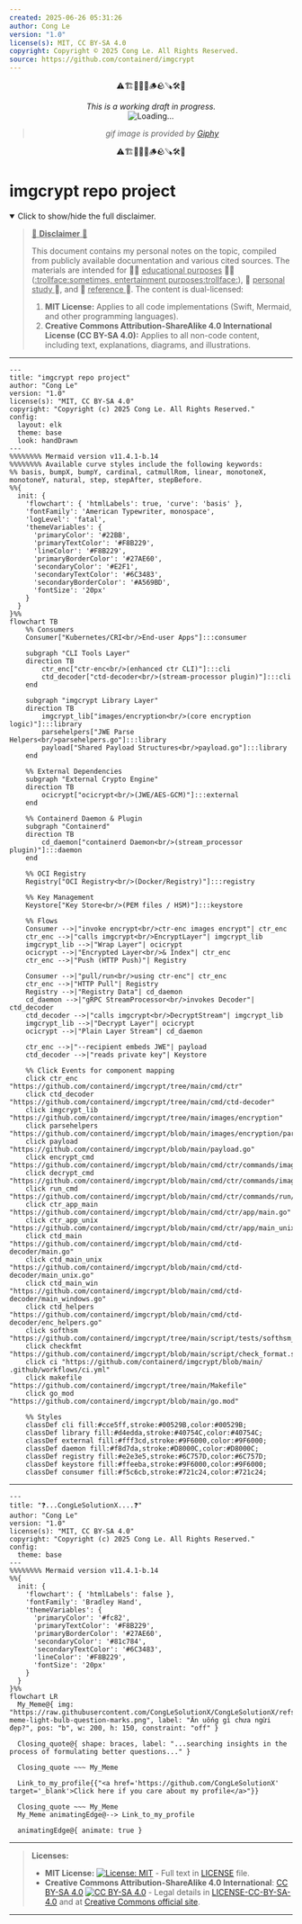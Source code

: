 ```yaml
---
created: 2025-06-26 05:31:26
author: Cong Le
version: "1.0"
license(s): MIT, CC BY-SA 4.0
copyright: Copyright © 2025 Cong Le. All Rights Reserved.
source: https://github.com/containerd/imgcrypt
---
```


<div align="center">
  <p>⚠️🏗️🚧🦺🧱🪵🪨🪚🛠️👷</p>
  <i>This is a working draft in progress.</i>
  <br/>
  <img alt="Loading…" src="https://media0.giphy.com/media/v1.Y2lkPTc5MGI3NjExeHJ4YXdtYjJpMDl0MzEwYmU4ZzBobG0waGNiN3MzNzR0d2R2NnMwNSZlcD12MV9pbnRlcm5hbF9naWZfYnlfaWQmY3Q9Zw/26gssNOlBJKjEM3yo/giphy.gif"/>
  <br/>
  <blockquote>
	  <i>gif image is provided by <a href="https://giphy.com">Giphy</a></i>
  </blockquote>
  <p>⚠️🏗️🚧🦺🧱🪵🪨🪚🛠️👷</p>

</div>


# imgcrypt repo project
<details open>
<summary>Click to show/hide the full disclaimer.</summary>
   
> <ins>📢 **Disclaimer** 🚨</ins>
>
> This document contains my personal notes on the topic,
> compiled from publicly available documentation and various cited sources.
> The materials are intended for 👨‍🎓 <ins>educational purposes</ins> 👨‍🎓 (<ins>:trollface:sometimes, entertainment purposes:trollface:</ins>), 📖 <ins> personal study </ins> 📖, and 🔖 <ins> reference </ins> 🔖.
> The content is dual-licensed:
> 1. **MIT License:** Applies to all code implementations (Swift, Mermaid, and other programming languages).
> 2. **Creative Commons Attribution-ShareAlike 4.0 International License (CC BY-SA 4.0):** Applies to all non-code content, including text, explanations, diagrams, and illustrations.

</details>


----

```mermaid
---
title: "imgcrypt repo project"
author: "Cong Le"
version: "1.0"
license(s): "MIT, CC BY-SA 4.0"
copyright: "Copyright (c) 2025 Cong Le. All Rights Reserved."
config:
  layout: elk
  theme: base
  look: handDrawn
---
%%%%%%%% Mermaid version v11.4.1-b.14
%%%%%%%% Available curve styles include the following keywords:
%% basis, bumpX, bumpY, cardinal, catmullRom, linear, monotoneX, monotoneY, natural, step, stepAfter, stepBefore.
%%{
  init: {
    'flowchart': { 'htmlLabels': true, 'curve': 'basis' },
    'fontFamily': 'American Typewriter, monospace',
    'logLevel': 'fatal',
    'themeVariables': {
      'primaryColor': '#22BB',
      'primaryTextColor': '#F8B229',
      'lineColor': '#F8B229',
      'primaryBorderColor': '#27AE60',
      'secondaryColor': '#E2F1',
      'secondaryTextColor': '#6C3483',
      'secondaryBorderColor': '#A569BD',
      'fontSize': '20px'
    }
  }
}%%
flowchart TB
    %% Consumers
    Consumer["Kubernetes/CRI<br/>End-user Apps"]:::consumer

    subgraph "CLI Tools Layer"
    direction TB
        ctr_enc["ctr-enc<br/>(enhanced ctr CLI)"]:::cli
        ctd_decoder["ctd-decoder<br/>(stream-processor plugin)"]:::cli
    end

    subgraph "imgcrypt Library Layer"
    direction TB
        imgcrypt_lib["images/encryption<br/>(core encryption logic)"]:::library
        parsehelpers["JWE Parse Helpers<br/>parsehelpers.go"]:::library
        payload["Shared Payload Structures<br/>payload.go"]:::library
    end

    %% External Dependencies
    subgraph "External Crypto Engine"
    direction TB
        ocicrypt["ocicrypt<br/>(JWE/AES-GCM)"]:::external
    end

    %% Containerd Daemon & Plugin
    subgraph "Containerd"
    direction TB
        cd_daemon["containerd Daemon<br/>(stream_processor plugin)"]:::daemon
    end

    %% OCI Registry
    Registry["OCI Registry<br/>(Docker/Registry)"]:::registry

    %% Key Management
    Keystore["Key Store<br/>(PEM files / HSM)"]:::keystore

    %% Flows
    Consumer -->|"invoke encrypt<br/>ctr-enc images encrypt"| ctr_enc
    ctr_enc -->|"calls imgcrypt<br/>EncryptLayer"| imgcrypt_lib
    imgcrypt_lib -->|"Wrap Layer"| ocicrypt
    ocicrypt -->|"Encrypted Layer<br/>& Index"| ctr_enc
    ctr_enc -->|"Push (HTTP Push)"| Registry

    Consumer -->|"pull/run<br/>using ctr-enc"| ctr_enc
    ctr_enc -->|"HTTP Pull"| Registry
    Registry -->|"Registry Data"| cd_daemon
    cd_daemon -->|"gRPC StreamProcessor<br/>invokes Decoder"| ctd_decoder
    ctd_decoder -->|"calls imgcrypt<br/>DecryptStream"| imgcrypt_lib
    imgcrypt_lib -->|"Decrypt Layer"| ocicrypt
    ocicrypt -->|"Plain Layer Stream"| cd_daemon

    ctr_enc -->|"--recipient embeds JWE"| payload
    ctd_decoder -->|"reads private key"| Keystore

    %% Click Events for component mapping
    click ctr_enc "https://github.com/containerd/imgcrypt/tree/main/cmd/ctr"
    click ctd_decoder "https://github.com/containerd/imgcrypt/tree/main/cmd/ctd-decoder"
    click imgcrypt_lib "https://github.com/containerd/imgcrypt/tree/main/images/encryption"
    click parsehelpers "https://github.com/containerd/imgcrypt/blob/main/images/encryption/parsehelpers/parsehelpers.go"
    click payload "https://github.com/containerd/imgcrypt/blob/main/payload.go"
    click encrypt_cmd "https://github.com/containerd/imgcrypt/blob/main/cmd/ctr/commands/images/encrypt.go"
    click decrypt_cmd "https://github.com/containerd/imgcrypt/blob/main/cmd/ctr/commands/images/decrypt.go"
    click run_cmd "https://github.com/containerd/imgcrypt/blob/main/cmd/ctr/commands/run/run.go"
    click ctr_app_main "https://github.com/containerd/imgcrypt/blob/main/cmd/ctr/app/main.go"
    click ctr_app_unix "https://github.com/containerd/imgcrypt/blob/main/cmd/ctr/app/main_unix.go"
    click ctd_main "https://github.com/containerd/imgcrypt/blob/main/cmd/ctd-decoder/main.go"
    click ctd_main_unix "https://github.com/containerd/imgcrypt/blob/main/cmd/ctd-decoder/main_unix.go"
    click ctd_main_win "https://github.com/containerd/imgcrypt/blob/main/cmd/ctd-decoder/main_windows.go"
    click ctd_helpers "https://github.com/containerd/imgcrypt/blob/main/cmd/ctd-decoder/enc_helpers.go"
    click softhsm "https://github.com/containerd/imgcrypt/tree/main/script/tests/softhsm_setup"
    click checkfmt "https://github.com/containerd/imgcrypt/blob/main/script/check_format.sh"
    click ci "https://github.com/containerd/imgcrypt/blob/main/ .github/workflows/ci.yml"
    click makefile "https://github.com/containerd/imgcrypt/tree/main/Makefile"
    click go_mod "https://github.com/containerd/imgcrypt/blob/main/go.mod"

    %% Styles
    classDef cli fill:#cce5ff,stroke:#00529B,color:#00529B;
    classDef library fill:#d4edda,stroke:#40754C,color:#40754C;
    classDef external fill:#fff3cd,stroke:#9F6000,color:#9F6000;
    classDef daemon fill:#f8d7da,stroke:#D8000C,color:#D8000C;
    classDef registry fill:#e2e3e5,stroke:#6C757D,color:#6C757D;
    classDef keystore fill:#ffeeba,stroke:#9F6000,color:#9F6000;
    classDef consumer fill:#f5c6cb,stroke:#721c24,color:#721c24;

```

-----

```mermaid
---
title: "❓...CongLeSolutionX....❓"
author: "Cong Le"
version: "1.0"
license(s): "MIT, CC BY-SA 4.0"
copyright: "Copyright (c) 2025 Cong Le. All Rights Reserved."
config:
  theme: base
---
%%%%%%%% Mermaid version v11.4.1-b.14
%%{
  init: {
    'flowchart': { 'htmlLabels': false },
    'fontFamily': 'Bradley Hand',
    'themeVariables': {
      'primaryColor': '#fc82',
      'primaryTextColor': '#F8B229',
      'primaryBorderColor': '#27AE60',
      'secondaryColor': '#81c784',
      'secondaryTextColor': '#6C3483',
      'lineColor': '#F8B229',
      'fontSize': '20px'
    }
  }
}%%
flowchart LR
  My_Meme@{ img: "https://raw.githubusercontent.com/CongLeSolutionX/CongLeSolutionX/refs/heads/main/assets/images/My-meme-light-bulb-question-marks.png", label: "Ăn uống gì chưa ngừi đẹp?", pos: "b", w: 200, h: 150, constraint: "off" }

  Closing_quote@{ shape: braces, label: "...searching insights in the process of formulating better questions..." }

  Closing_quote ~~~ My_Meme
    
  Link_to_my_profile{{"<a href='https://github.com/CongLeSolutionX' target='_blank'>Click here if you care about my profile</a>"}}

  Closing_quote ~~~ My_Meme
  My_Meme animatingEdge@--> Link_to_my_profile
  
  animatingEdge@{ animate: true }

```

---
>**Licenses:**
>
>- **MIT License:**  [![License: MIT](https://img.shields.io/badge/License-MIT-yellow.svg)](LICENSE) - Full text in [LICENSE](LICENSE) file.
>- **Creative Commons Attribution-ShareAlike 4.0 International**: [CC BY-SA 4.0](https://creativecommons.org/licenses/by-sa/4.0/) [![CC BY-SA 4.0](https://licensebuttons.net/l/by-sa/4.0/88x31.png)](https://creativecommons.org/licenses/by-sa/4.0/) - Legal details in [LICENSE-CC-BY-SA-4.0](THE_PAST/LICENSE-CC-BY-SA-4.0) and at [Creative Commons official site](https://creativecommons.org/licenses/by-sa/4.0/).
>
---